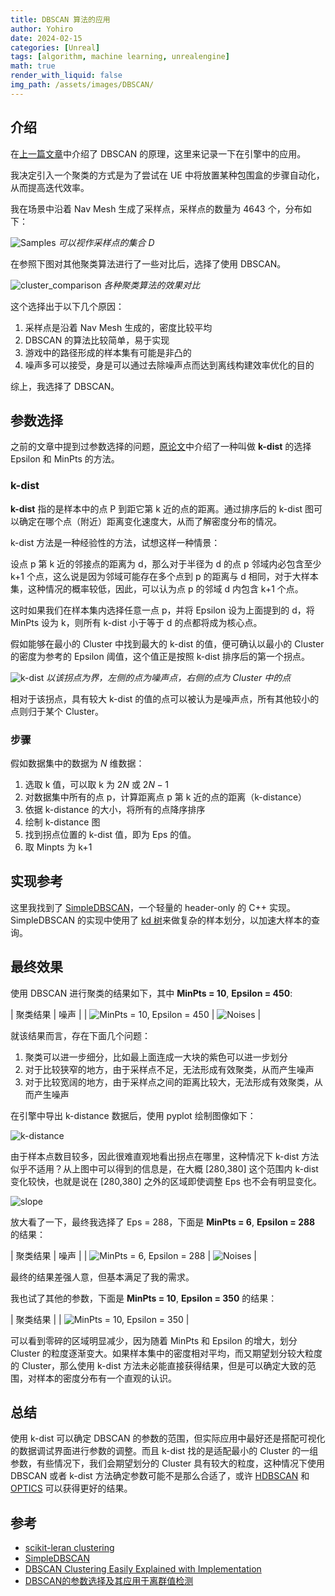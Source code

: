 ```yaml
---
title: DBSCAN 算法的应用
author: Yohiro
date: 2024-02-15
categories: [Unreal]
tags: [algorithm, machine learning, unrealengine]
math: true
render_with_liquid: false
img_path: /assets/images/DBSCAN/
---
```

## 介绍

在[上一篇文章](/posts/Clustering-DBSCAN)中介绍了 DBSCAN 的原理，这里来记录一下在引擎中的应用。

我决定引入一个聚类的方式是为了尝试在 UE 中将放置某种包围盒的步骤自动化，从而提高迭代效率。

我在场景中沿着 Nav Mesh 生成了采样点，采样点的数量为 4643 个，分布如下：

![Samples](Samples.png)
_可以视作采样点的集合 D_

在参照下图对其他聚类算法进行了一些对比后，选择了使用 DBSCAN。

![cluster_comparison](https://scikit-learn.org/stable/_images/sphx_glr_plot_cluster_comparison_001.png)
_各种聚类算法的效果对比_

这个选择出于以下几个原因：

1. 采样点是沿着 Nav Mesh 生成的，密度比较平均
2. DBSCAN 的算法比较简单，易于实现
3. 游戏中的路径形成的样本集有可能是非凸的
4. 噪声多可以接受，身是可以通过去除噪声点而达到离线构建效率优化的目的

综上，我选择了 DBSCAN。

## 参数选择

之前的文章中提到过参数选择的问题，[原论文](https://cdn.aaai.org/KDD/1996/KDD96-037.pdf)中介绍了一种叫做 **k-dist** 的选择 Epsilon 和 MinPts 的方法。

### k-dist

**k-dist** 指的是样本中的点 P 到距它第 k 近的点的距离。通过排序后的 k-dist 图可以确定在哪个点（附近）距离变化速度大，从而了解密度分布的情况。

k-dist 方法是一种经验性的方法，试想这样一种情景：

设点 p 第 k 近的邻接点的距离为 d，那么对于半径为 d 的点 p 邻域内必包含至少 k+1 个点，这么说是因为邻域可能存在多个点到 p 的距离与 d 相同，对于大样本集，这种情况的概率较低，因此，可以认为点 p 的邻域 d 内包含 k+1 个点。

这时如果我们在样本集内选择任意一点 p，并将 Epsilon 设为上面提到的 d，将 MinPts 设为 k，则所有 k-dist 小于等于 d 的点都将成为核心点。

假如能够在最小的 Cluster 中找到最大的 k-dist 的值，便可确认以最小的 Cluster 的密度为参考的 Epsilon 阈值，这个值正是按照 k-dist 排序后的第一个拐点。

![k-dist](k-distance.png)
_以该拐点为界，左侧的点为噪声点，右侧的点为 Cluster 中的点_

相对于该拐点，具有较大 k-dist 的值的点可以被认为是噪声点，所有其他较小的点则归于某个 Cluster。

### 步骤

假如数据集中的数据为 $N$ 维数据：

1. 选取 k 值，可以取 k 为 $2N$ 或 $2N-1$
2. 对数据集中所有的点 p，计算距离点 p 第 k 近的点的距离（k-distance）
3. 依据 k-distance 的大小，将所有的点降序排序
4. 绘制 k-distance 图
5. 找到拐点位置的 k-dist 值，即为 Eps 的值。
6. 取 Minpts 为 k+1

## 实现参考

这里我找到了 [SimpleDBSCAN](https://github.com/CallmeNezha/SimpleDBSCAN)，一个轻量的 header-only 的 C++ 实现。SimpleDBSCAN 的实现中使用了 [kd 树](https://oi-wiki.org/ds/kdt/)来做复杂的样本划分，以加速大样本的查询。

## 最终效果

使用 DBSCAN 进行聚类的结果如下，其中 **MinPts = 10**, **Epsilon = 450**:

| 聚类结果 | 噪声 |
| ![MinPts = 10, Epsilon = 450](MinPts=10_Eps=450.png) | ![Noises](MinPts=10_Eps=450_Noises.png) |

就该结果而言，存在下面几个问题：

1. 聚类可以进一步细分，比如最上面连成一大块的紫色可以进一步划分
2. 对于比较狭窄的地方，由于采样点不足，无法形成有效聚类，从而产生噪声
3. 对于比较宽阔的地方，由于采样点之间的距离比较大，无法形成有效聚类，从而产生噪声

在引擎中导出 k-distance 数据后，使用 pyplot 绘制图像如下：

![k-distance](6dist.png)

由于样本点数目较多，因此很难直观地看出拐点在哪里，这种情况下 k-dist 方法似乎不适用？从上图中可以得到的信息是，在大概 [280,380] 这个范围内 k-dist 变化较快，也就是说在 [280,380] 之外的区域即使调整 Eps 也不会有明显变化。

![slope](6dist-scale.png)

放大看了一下，最终我选择了 Eps = 288，下面是 **MinPts = 6**, **Epsilon = 288** 的结果：

| 聚类结果 | 噪声 |
| ![MinPts = 6, Epsilon = 288](MinPts=6_Eps=288.png) | ![Noises](MinPts=6_Eps=288_Noises.png) |

最终的结果差强人意，但基本满足了我的需求。

我也试了其他的参数，下面是 **MinPts = 10**, **Epsilon = 350** 的结果：

| 聚类结果 |
| ![MinPts = 10, Epsilon = 350](MinPts=6_Eps=288.png) |

可以看到零碎的区域明显减少，因为随着 MinPts 和 Epsilon 的增大，划分 Cluster 的粒度逐渐变大。如果样本集中的密度相对平均，而又期望划分较大粒度的 Cluster，那么使用 k-dist 方法未必能直接获得结果，但是可以确定大致的范围，对样本的密度分布有一个直观的认识。

## 总结

使用 k-dist 可以确定 DBSCAN 的参数的范围，但实际应用中最好还是搭配可视化的数据调试界面进行参数的调整。而且 k-dist 找的是适配最小的 Cluster 的一组参数，有些情况下，我们会期望划分的 Cluster 具有较大的粒度，这种情况下使用 DBSCAN 或者 k-dist 方法确定参数可能不是那么合适了，或许 [HDBSCAN](https://scikit-learn.org/stable/modules/clustering.html#hdbscan) 和 [OPTICS](https://zh.wikipedia.org/wiki/OPTICS) 可以获得更好的结果。

## 参考

- [scikit-leran clustering](https://scikit-learn.org/stable/modules/clustering.html#dbscan)
- [SimpleDBSCAN](https://github.com/CallmeNezha/SimpleDBSCAN)
- [DBSCAN Clustering Easily Explained with Implementation](https://www.youtube.com/watch?v=C3r7tGRe2eI)
- [DBSCAN的参数选择及其应用于离群值检测](https://blog.csdn.net/Cyrus_May/article/details/113504879)
